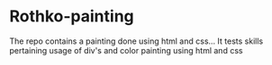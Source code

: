 # Rothko-painting
The repo contains a painting done using html and css...
It tests skills pertaining usage of div's and color painting using html and css
